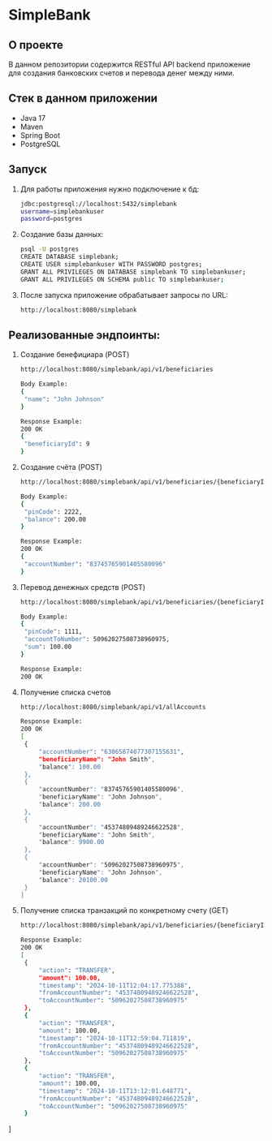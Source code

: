 # SimpleBank

## О проекте

В данном репозитории содержится RESTful API backend приложение для создания банковских счетов и перевода денег между ними.

## Стек в данном приложении

- Java 17
- Maven
- Spring Boot
- PostgreSQL

## Запуск

1. Для работы приложения нужно подключение к бд:
   ```bash
   jdbc:postgresql://localhost:5432/simplebank
   username=simplebankuser
   password=postgres
   
2. Создание базы данных:

   ```bash
   psql -U postgres
   CREATE DATABASE simplebank;
   CREATE USER simplebankuser WITH PASSWORD postgres;
   GRANT ALL PRIVILEGES ON DATABASE simplebank TO simplebankuser;
   GRANT ALL PRIVILEGES ON SCHEMA public TO simplebankuser;
   
3. После запуска приложение обрабатывает запросы по URL:

   ```bash
   http://localhost:8080/simplebank
   
## Реализованные эндпоинты:

1. Создание бенефициара (POST)

   ```bash
   http://localhost:8080/simplebank/api/v1/beneficiaries
   
   Body Example:
   {
    "name": "John Johnson"
   }
   
   Response Example:
   200 OK
   {
    "beneficiaryId": 9
   }
   
2. Создание счёта (POST)

   ```bash
   http://localhost:8080/simplebank/api/v1/beneficiaries/{beneficiaryId}/accounts
   
   Body Example:
   {
    "pinCode": 2222,
    "balance": 200.00
   }

   Response Example:
   200 OK
   {
    "accountNumber": "83745765901405580096"
   }
   
   
3. Перевод денежных средств (POST)

   ```bash
   http://localhost:8080/simplebank/api/v1/beneficiaries/{beneficiaryId}/transfer/{}
   
   Body Example:
   {
    "pinCode": 1111,
    "accountToNumber": 50962027508738960975,
    "sum": 100.00
   }
   
   Response Example:
   200 OK
   
4. Получение списка счетов

   ```bash
   http://localhost:8080/simplebank/api/v1/allAccounts
   
   Response Example:
   200 OK
   [
    {
        "accountNumber": "63065874077307155631",
        "beneficiaryName": "John Smith",
        "balance": 100.00
    },
    {
        "accountNumber": "83745765901405580096",
        "beneficiaryName": "John Johnson",
        "balance": 200.00
    },
    {
        "accountNumber": "45374809489246622528",
        "beneficiaryName": "John Smith",
        "balance": 9900.00
    },
    {
        "accountNumber": "50962027508738960975",
        "beneficiaryName": "John Johnson",
        "balance": 20100.00
    }
   ]
   
5. Получение списка транзакций по конкретному счету (GET)

   ```bash
   http://localhost:8080/simplebank/api/v1/beneficiaries/{beneficiaryId}/accounts/{accountId}/allTransactions
   
   Response Example:
   200 OK
   [
    {
        "action": "TRANSFER",
        "amount": 100.00,
        "timestamp": "2024-10-11T12:04:17.775388",
        "fromAccountNumber": "45374809489246622528",
        "toAccountNumber": "50962027508738960975"
    },
    {
        "action": "TRANSFER",
        "amount": 100.00,
        "timestamp": "2024-10-11T12:59:04.711819",
        "fromAccountNumber": "45374809489246622528",
        "toAccountNumber": "50962027508738960975"
    },
    {
        "action": "TRANSFER",
        "amount": 100.00,
        "timestamp": "2024-10-11T13:12:01.648771",
        "fromAccountNumber": "45374809489246622528",
        "toAccountNumber": "50962027508738960975"
    }
]